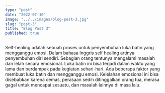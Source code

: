 ```yaml
---
type: "post"
date: "2022-07-10"
image: "../../images/blog-post-3.jpg"
slug: "post-3"
title: "Blog Post 3"
published: true
---
```


Self-healing adalah sebuah proses untuk penyembuhan luka batin yang mengganggu emosi. Dalam bahasa Inggris self healing artinya penyembuhan diri sendiri.  Sebagian orang tentunya mengalami masalah dan lelah secara emosional. Luka batin ini bisa terjadi dalam waktu yang lama dan berdampak pada kegiatan sehari-hari. Ada beberapa faktor yang membuat luka batin dan mengganggu emosi. Kelelahan emosional ini bisa disebabkan karena cemas, perasaan sedih ditinggalkan orang tua, merasa gagal untuk mencapai sesuatu, dan masalah lainnya di masa lalu. 
